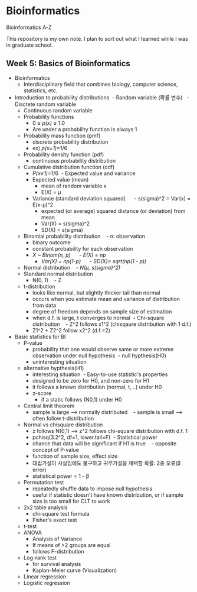 # Bioinformatics
Bioinformatics A-Z

This repository is my own note.
I plan to sort out what I learned while I was in graduate school.

## Week 5: Basics of Bioinformatics
- Bioinformatics
  - Interdisciplinary field that combines biology, computer science, statistics, etc.
- Introduction to probability distributions
  - Random variable (확률 변수)
    - Discrete random variable
    - Continuous random variable
  - Probability functions
    - 0 ≤ *p(x)* ≤ 1.0
    - Are under a probability function is always 1
  - Probability mass function (pmf)
    - discrete probability distribution
    - ex) *p(x=1)*=1/6
  - Probability density function (pdf)
    - continuous probability distribution
  - Cumulative distribution function (cdf)
    - *P(x≤1)*=1/6
  - Expected value and variance
    - Expected value (mean)
      - mean of random variable x
      - E(X) = µ
    - Variance (standard deviation squared)
      - s(sigma)^2 = Var(x) = E(x-µ)^2
      - expected (or average) squared distance (or deviation) from mean
      - Var(X) = s(sigma)^2
      - SD(X) = s(sigma)
  - Binomial probability distribution
    - n: observation
    - binary outcome
    - constant probability for each observation
    - *X ~ Binom(n, p)*
      - *E(X) = np*
      - *Var(X) = np(1-p)*
      - *SD(X)= sqrt(np(1 - p))*
  - Normal distribution
    - *N(µ, s(sigma)^2)*
  - Standard normal distribution
    - N(0, 1)
    - Z
  - t-distribution
    - looks like normal, but slightly thicker tail than normal
    - occurs when you estimate mean and variance of distribution from data
    - degree of freedom depends on sample size of estimation
    - when d.f. is large, t converges to normal
  - Chi-square distribution
    - Z^2 follows x1^2 (chisqaure distribution with 1 d.f.)
    - Z1^2 + Z2^2 follow x2^2 (d.f.=2)
- Basic statistics for BI
  - P-value
    - probability that one would observe same or more extreme observation under null hypothesis
  - null hypthesis(H0)
    - uninteresting situation
  - alternative hypthesis(H1)
    - interesting situation
  - Easy-to-use statistic's properties
    - designed to be zero for H0, and non-zero for H1
    - it follows a known distribution (normal, t, ..) under H0
    - z-score
      - if a static follows (N0,1) under H0
  - Central limit theorem
    - sample is large --> normally distributed
    - sample is small --> often follow t-distribution
  - Normal vs chisquare distribution
    - z follows N(0,1) --> z^2 follows chi-square distribution with d.f. 1
    - pchisq(3.2^2, df=1, lower.tail=F)
  - Statistical power
    - chance that data will be significant if H1 is true
    - opposite concept of P-value
    - function of sample size, effect size
    - 대립가설이 사실임에도 불구하고 귀무가설을 채택할 확률: 2종 오류(β error)
    - statistical power = 1 - β
  - Permutation test
    - repeatedly shuffle data to impose null hypothesis
    - useful if statistic doesn't have known distribution, or if sample size is too small for CLT to work
  - 2x2 table analysis
    - chi-square test formula
    - Fisher's exact test
  - t-test
  - ANOVA
    - Analysis of Variance
    - If means of >2 groups are equal
    - follows F-distribution
  - Log-rank test
    - for survival analysis
    - Kaplan-Meier curve (Visualization)
  - Linear regression
  - Logistic regression
